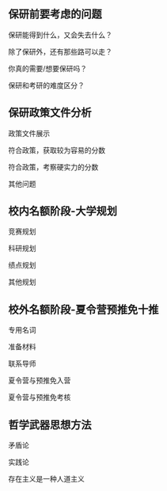 ## 保研前要考虑的问题

保研能得到什么，又会失去什么？

除了保研外，还有那些路可以走？

你真的需要/想要保研吗？

保研和考研的难度区分？



## 保研政策文件分析

政策文件展示

符合政策，获取较为容易的分数

符合政策，考察硬实力的分数

其他问题

## 校内名额阶段-大学规划

竞赛规划

科研规划

绩点规划

其他规划



## 校外名额阶段-夏令营预推免十推

专用名词

准备材料

联系导师

夏令营与预推免入营

夏令营与预推免考核





## 哲学武器思想方法

矛盾论

实践论

存在主义是一种人道主义